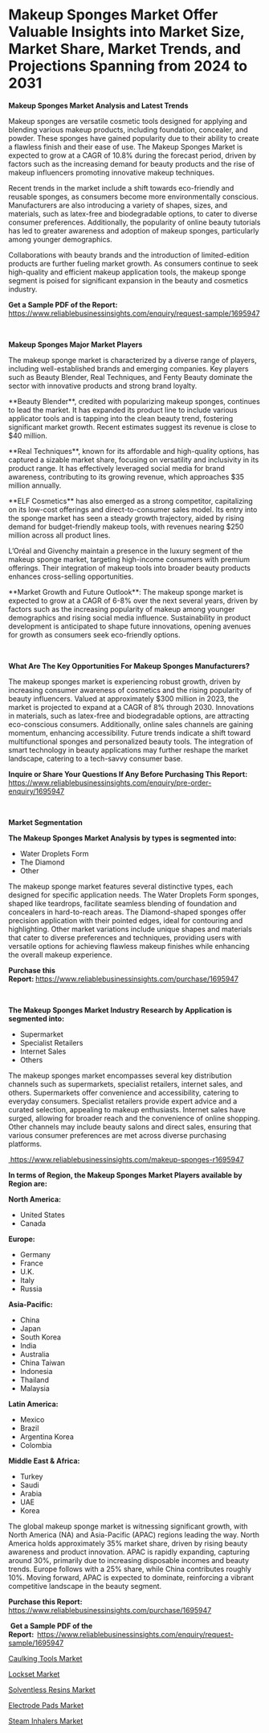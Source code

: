 <p><h1>Makeup Sponges Market Offer Valuable Insights into Market Size, Market Share, Market Trends, and Projections Spanning from 2024 to 2031</h1></p><p><strong>Makeup Sponges Market Analysis and Latest Trends</strong></p>
<p><p>Makeup sponges are versatile cosmetic tools designed for applying and blending various makeup products, including foundation, concealer, and powder. These sponges have gained popularity due to their ability to create a flawless finish and their ease of use. The Makeup Sponges Market is expected to grow at a CAGR of 10.8% during the forecast period, driven by factors such as the increasing demand for beauty products and the rise of makeup influencers promoting innovative makeup techniques.</p><p>Recent trends in the market include a shift towards eco-friendly and reusable sponges, as consumers become more environmentally conscious. Manufacturers are also introducing a variety of shapes, sizes, and materials, such as latex-free and biodegradable options, to cater to diverse consumer preferences. Additionally, the popularity of online beauty tutorials has led to greater awareness and adoption of makeup sponges, particularly among younger demographics.</p><p>Collaborations with beauty brands and the introduction of limited-edition products are further fueling market growth. As consumers continue to seek high-quality and efficient makeup application tools, the makeup sponge segment is poised for significant expansion in the beauty and cosmetics industry.</p></p>
<p><strong>Get a Sample PDF of the Report:&nbsp;</strong> <a href="https://www.reliablebusinessinsights.com/enquiry/request-sample/1695947?utm_campaign=84&utm_medium=2&utm_source=Github&utm_content=ia&utm_term=19102024&utm_id=makeup-sponges">https://www.reliablebusinessinsights.com/enquiry/request-sample/1695947</a></p>
<p>&nbsp;</p>
<p><strong>Makeup Sponges Major Market Players</strong></p>
<p><p>The makeup sponge market is characterized by a diverse range of players, including well-established brands and emerging companies. Key players such as Beauty Blender, Real Techniques, and Fenty Beauty dominate the sector with innovative products and strong brand loyalty. </p><p>**Beauty Blender**, credited with popularizing makeup sponges, continues to lead the market. It has expanded its product line to include various applicator tools and is tapping into the clean beauty trend, fostering significant market growth. Recent estimates suggest its revenue is close to $40 million.</p><p>**Real Techniques**, known for its affordable and high-quality options, has captured a sizable market share, focusing on versatility and inclusivity in its product range. It has effectively leveraged social media for brand awareness, contributing to its growing revenue, which approaches $35 million annually.</p><p>**ELF Cosmetics** has also emerged as a strong competitor, capitalizing on its low-cost offerings and direct-to-consumer sales model. Its entry into the sponge market has seen a steady growth trajectory, aided by rising demand for budget-friendly makeup tools, with revenues nearing $250 million across all product lines.</p><p>L’Oréal and Givenchy maintain a presence in the luxury segment of the makeup sponge market, targeting high-income consumers with premium offerings. Their integration of makeup tools into broader beauty products enhances cross-selling opportunities.</p><p>**Market Growth and Future Outlook**: The makeup sponge market is expected to grow at a CAGR of 6-8% over the next several years, driven by factors such as the increasing popularity of makeup among younger demographics and rising social media influence. Sustainability in product development is anticipated to shape future innovations, opening avenues for growth as consumers seek eco-friendly options.</p></p>
<p>&nbsp;</p>
<p><strong>What Are The Key Opportunities For Makeup Sponges Manufacturers?</strong></p>
<p><p>The makeup sponges market is experiencing robust growth, driven by increasing consumer awareness of cosmetics and the rising popularity of beauty influencers. Valued at approximately $300 million in 2023, the market is projected to expand at a CAGR of 8% through 2030. Innovations in materials, such as latex-free and biodegradable options, are attracting eco-conscious consumers. Additionally, online sales channels are gaining momentum, enhancing accessibility. Future trends indicate a shift toward multifunctional sponges and personalized beauty tools. The integration of smart technology in beauty applications may further reshape the market landscape, catering to a tech-savvy consumer base.</p></p>
<p><strong>Inquire or Share Your Questions If Any Before Purchasing This Report:</strong> <a href="https://www.reliablebusinessinsights.com/enquiry/pre-order-enquiry/1695947?utm_campaign=84&utm_medium=2&utm_source=Github&utm_content=ia&utm_term=19102024&utm_id=makeup-sponges">https://www.reliablebusinessinsights.com/enquiry/pre-order-enquiry/1695947</a></p>
<p>&nbsp;</p>
<p><strong>Market Segmentation</strong></p>
<p><strong>The Makeup Sponges Market Analysis by types is segmented into:</strong></p>
<p><ul><li>Water Droplets Form</li><li>The Diamond</li><li>Other</li></ul></p>
<p><p>The makeup sponge market features several distinctive types, each designed for specific application needs. The Water Droplets Form sponges, shaped like teardrops, facilitate seamless blending of foundation and concealers in hard-to-reach areas. The Diamond-shaped sponges offer precision application with their pointed edges, ideal for contouring and highlighting. Other market variations include unique shapes and materials that cater to diverse preferences and techniques, providing users with versatile options for achieving flawless makeup finishes while enhancing the overall makeup experience.</p></p>
<p><strong>Purchase this Report:&nbsp;</strong><a href="https://www.reliablebusinessinsights.com/purchase/1695947?utm_campaign=84&utm_medium=2&utm_source=Github&utm_content=ia&utm_term=19102024&utm_id=makeup-sponges">https://www.reliablebusinessinsights.com/purchase/1695947</a></p>
<p>&nbsp;</p>
<p><strong>The Makeup Sponges Market Industry Research by Application is segmented into:</strong></p>
<p><ul><li>Supermarket</li><li>Specialist Retailers</li><li>Internet Sales</li><li>Others</li></ul></p>
<p><p>The makeup sponges market encompasses several key distribution channels such as supermarkets, specialist retailers, internet sales, and others. Supermarkets offer convenience and accessibility, catering to everyday consumers. Specialist retailers provide expert advice and a curated selection, appealing to makeup enthusiasts. Internet sales have surged, allowing for broader reach and the convenience of online shopping. Other channels may include beauty salons and direct sales, ensuring that various consumer preferences are met across diverse purchasing platforms.</p></p>
<p><a href="https://www.reliablebusinessinsights.com/makeup-sponges-r1695947?utm_campaign=84&utm_medium=2&utm_source=Github&utm_content=ia&utm_term=19102024&utm_id=makeup-sponges">&nbsp;https://www.reliablebusinessinsights.com/makeup-sponges-r1695947</a></p>
<p><strong>In terms of Region, the Makeup Sponges Market Players available by Region are:</strong></p>
<p>
    <p> <strong> North America: </strong>
        <ul>
            <li>United States</li>
            <li>Canada</li>
        </ul>
        </p> 
    <p> <strong> Europe: </strong>
        <ul>
            <li>Germany</li>
            <li>France</li>
            <li>U.K.</li>
            <li>Italy</li>
            <li>Russia</li>
        </ul>
        </p> 
    <p> <strong> Asia-Pacific: </strong>
        <ul>
            <li>China</li>
            <li>Japan</li>
            <li>South Korea</li>
            <li>India</li>
            <li>Australia</li>
            <li>China Taiwan</li>
            <li>Indonesia</li>
            <li>Thailand</li>
            <li>Malaysia</li>
        </ul>
        </p> 
    <p> <strong> Latin America: </strong>
        <ul>
            <li>Mexico</li>
            <li>Brazil</li>
            <li>Argentina Korea</li>
            <li>Colombia</li>
        </ul>
        </p> 
    <p> <strong> Middle East & Africa: </strong>
        <ul>
            <li>Turkey</li>
            <li>Saudi</li>
            <li>Arabia</li>
            <li>UAE</li>
            <li>Korea</li>
        </ul>
    </p>
    </p>
<p><p>The global makeup sponge market is witnessing significant growth, with North America (NA) and Asia-Pacific (APAC) regions leading the way. North America holds approximately 35% market share, driven by rising beauty awareness and product innovation. APAC is rapidly expanding, capturing around 30%, primarily due to increasing disposable incomes and beauty trends. Europe follows with a 25% share, while China contributes roughly 10%. Moving forward, APAC is expected to dominate, reinforcing a vibrant competitive landscape in the beauty segment.</p></p>
<p><strong>Purchase this Report: </strong><a href="https://www.reliablebusinessinsights.com/purchase/1695947?utm_campaign=84&utm_medium=2&utm_source=Github&utm_content=ia&utm_term=19102024&utm_id=makeup-sponges">https://www.reliablebusinessinsights.com/purchase/1695947</a></p>
<p>&nbsp;<strong>Get a Sample PDF of the Report:&nbsp;&nbsp;</strong><a href="https://www.reliablebusinessinsights.com/enquiry/request-sample/1695947?utm_campaign=84&utm_medium=2&utm_source=Github&utm_content=ia&utm_term=19102024&utm_id=makeup-sponges">https://www.reliablebusinessinsights.com/enquiry/request-sample/1695947</a></p>
<p><strong></strong></p>
<p><p><a href="https://issuu.com/reportprime-2/docs/caulking-tools-market-size-2030.ppt_ba3f370feb4033?utm_campaign=84&utm_medium=2&utm_source=Github&utm_content=ia&utm_term=19102024&utm_id=makeup-sponges">Caulking Tools Market</a></p><p><a href="https://issuu.com/reportprime-2/docs/lockset-market-size-2030.pptx_a1525b5f7b2fcf?utm_campaign=84&utm_medium=2&utm_source=Github&utm_content=ia&utm_term=19102024&utm_id=makeup-sponges">Lockset Market</a></p><p><a href="https://github.com/MegiDuro586/Market-Research-Report-List-1/blob/main/solventless-resins-market.md?utm_campaign=84&utm_medium=2&utm_source=Github&utm_content=ia&utm_term=19102024&utm_id=makeup-sponges">Solventless Resins Market</a></p><p><a href="https://www.linkedin.com/pulse/charting-future-comprehensive-analysis-global-electrode-pads-da52f?utm_campaign=84&utm_medium=2&utm_source=Github&utm_content=ia&utm_term=19102024&utm_id=makeup-sponges">Electrode Pads Market</a></p><p><a href="https://www.linkedin.com/pulse/steam-inhalers-market-outlook-share-analysis-growth-zbngf?utm_campaign=84&utm_medium=2&utm_source=Github&utm_content=ia&utm_term=19102024&utm_id=makeup-sponges">Steam Inhalers Market</a></p></p>